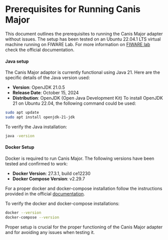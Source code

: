 # Prerequisites for Running Canis Major


This document outlines the prerequisites to running the Canis Major adapter without issues. The setup has been tested on an Ubuntu 22.04.1 LTS virtual machine running on FIWARE Lab. For more information on [FIWARE lab](https://www.fiware.org/developers/fiware-lab/) check the official documentation.

#### Java setup

The Canis Major adaptor is currently functional using Java 21. Here are the specific details of the Java version used:

- **Version**: OpenJDK 21.0.5
- **Release Date**: October 15, 2024
- **Distribution**: OpenJDK (Open Java Development Kit)
To install OpenJDK 21 on Ubuntu 22.04, the following command could be used:

````bash
sudo apt update
sudo apt install openjdk-21-jdk
````
To verify the Java installation:
````bash
java -version
````

#### Docker Setup

Docker is required to run Canis Major. The following versions have been tested and confirmed to work:

- **Docker Version**: 27.3.1, build ce12230
- **Docker Compose Version**: v2.29.7

For a proper docker and docker-compose installation follow the instructions provided in the official [documentation](https://docs.docker.com/engine/install/ubuntu/).

To verify the docker and docker-compose installations:
```bash
docker --version
docker-compose --version
```

Proper setup is crucial for the proper functioning of the Canis Major adapter and for avoiding any issues when testing it.


